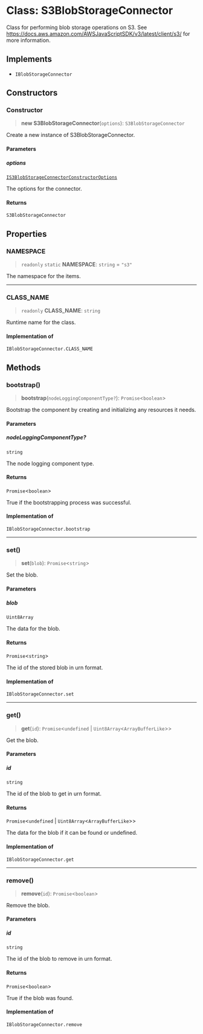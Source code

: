 # Class: S3BlobStorageConnector

Class for performing blob storage operations on S3.
See https://docs.aws.amazon.com/AWSJavaScriptSDK/v3/latest/client/s3/ for more information.

## Implements

- `IBlobStorageConnector`

## Constructors

### Constructor

> **new S3BlobStorageConnector**(`options`): `S3BlobStorageConnector`

Create a new instance of S3BlobStorageConnector.

#### Parameters

##### options

[`IS3BlobStorageConnectorConstructorOptions`](../interfaces/IS3BlobStorageConnectorConstructorOptions.md)

The options for the connector.

#### Returns

`S3BlobStorageConnector`

## Properties

### NAMESPACE

> `readonly` `static` **NAMESPACE**: `string` = `"s3"`

The namespace for the items.

***

### CLASS\_NAME

> `readonly` **CLASS\_NAME**: `string`

Runtime name for the class.

#### Implementation of

`IBlobStorageConnector.CLASS_NAME`

## Methods

### bootstrap()

> **bootstrap**(`nodeLoggingComponentType?`): `Promise`\<`boolean`\>

Bootstrap the component by creating and initializing any resources it needs.

#### Parameters

##### nodeLoggingComponentType?

`string`

The node logging component type.

#### Returns

`Promise`\<`boolean`\>

True if the bootstrapping process was successful.

#### Implementation of

`IBlobStorageConnector.bootstrap`

***

### set()

> **set**(`blob`): `Promise`\<`string`\>

Set the blob.

#### Parameters

##### blob

`Uint8Array`

The data for the blob.

#### Returns

`Promise`\<`string`\>

The id of the stored blob in urn format.

#### Implementation of

`IBlobStorageConnector.set`

***

### get()

> **get**(`id`): `Promise`\<`undefined` \| `Uint8Array`\<`ArrayBufferLike`\>\>

Get the blob.

#### Parameters

##### id

`string`

The id of the blob to get in urn format.

#### Returns

`Promise`\<`undefined` \| `Uint8Array`\<`ArrayBufferLike`\>\>

The data for the blob if it can be found or undefined.

#### Implementation of

`IBlobStorageConnector.get`

***

### remove()

> **remove**(`id`): `Promise`\<`boolean`\>

Remove the blob.

#### Parameters

##### id

`string`

The id of the blob to remove in urn format.

#### Returns

`Promise`\<`boolean`\>

True if the blob was found.

#### Implementation of

`IBlobStorageConnector.remove`
